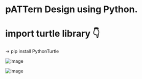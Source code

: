 # pATTern Design using Python.

# import turtle library :point_down:

-> pip install PythonTurtle

![image](https://user-images.githubusercontent.com/68680902/117582166-50f06880-b11e-11eb-8072-5f7d07aa8720.png)















![image](https://user-images.githubusercontent.com/68680902/117582153-41711f80-b11e-11eb-8167-7fa08f592aae.png)
